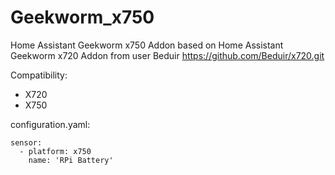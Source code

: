 # Geekworm_x750
Home Assistant Geekworm x750 Addon based on Home Assistant Geekworm x720 Addon from user Beduir https://github.com/Beduir/x720.git

Сompatibility:
- X720
- X750

configuration.yaml:

	sensor:
  	  - platform: x750
	    name: 'RPi Battery'
